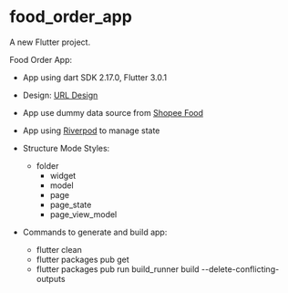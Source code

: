 # food_order_app

A new Flutter project.

Food Order App:

* App using dart SDK 2.17.0, Flutter 3.0.1
- Design: [URL Design](https://www.behance.net/gallery/92019977/Groad-Food-Ordering-System-UIUX-Case-Study?tracking_source=search_projects%7Cfood+ordering+app)
- App use dummy data source from [Shopee Food](https://shopeefood.vn/)
- App using [Riverpod](https://riverpod.dev/) to manage state

- Structure Mode Styles:
    - folder
        - widget
        - model
        - page
        - page_state
        - page_view_model

- Commands to generate and build app:
    + flutter clean
    + flutter packages pub get
    + flutter packages pub run build_runner build --delete-conflicting-outputs

